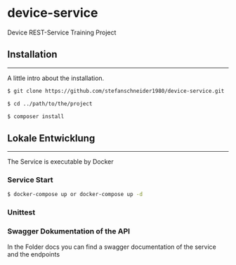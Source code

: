 # device-service
Device REST-Service Training Project


## Installation
***
A little intro about the installation. 

```bash
$ git clone https://github.com/stefanschneider1980/device-service.git
```

```bash
$ cd ../path/to/the/project
```
```bash
$ composer install
```
## Lokale Entwicklung
*** 
The Service is executable by Docker

### Service Start
```bash
$ docker-compose up or docker-compose up -d
```

### Unittest


### Swagger Dokumentation of the API
In the Folder docs you can find a swagger documentation of the service and the endpoints


